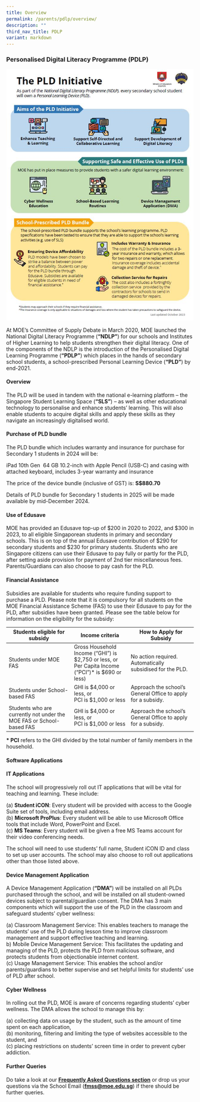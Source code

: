```yaml
---
title: Overview
permalink: /parents/pdlp/overview/
description: ""
third_nav_title: PDLP
variant: markdown
---
```

### Personalised Digital Literacy Programme (PDLP)

  ![](/images/Parents/PLD_initiative_2024.JPG)

At MOE’s Committee of Supply Debate in March 2020, MOE launched the National Digital Literacy Programme (**“NDLP”**) for our schools and Institutes of Higher Learning to help students strengthen their digital literacy. One of the components of the NDLP is the introduction of the Personalised Digital Learning Programme (**“PDLP”**) which places in the hands of secondary school students, a school-prescribed Personal Learning Device (**“PLD”**) by end-2021.&nbsp;

  

#### Overview

The PLD will be used in tandem with the national e-learning platform – the Singapore Student Learning Space (**“SLS”**) – as well as other educational technology to personalise and enhance students’ learning. This will also enable students to acquire digital skills and apply these skills as they navigate an increasingly digitalised world.&nbsp;

  

#### Purchase of PLD bundle

The PLD bundle which includes warranty and insurance for purchase for Secondary 1 students in 2024 will be:&nbsp;

  

iPad 10th Gen&nbsp; 64 GB 10.2-inch with Apple Pencil (USB-C) and casing with attached keyboard, includes 3-year warranty and insurance

  

The price of the device bundle (inclusive of GST) is:&nbsp;**S$880.70**

Details of PLD bundle for Secondary 1 students in 2025 will be made available by mid-December 2024.  

#### Use of Edusave

MOE has provided an Edusave top-up of $200 in 2020 to 2022, and $300 in 2023, to all eligible Singaporean students in primary and secondary schools. This is on top of the annual Edusave contribution of $290 for secondary students and $230 for primary students. Students who are Singapore citizens can use their Edusave to pay fully or partly for the PLD, after setting aside provision for payment of 2nd tier miscellaneous fees. Parents/Guardians can also choose to pay cash for the PLD.&nbsp;

  

#### Financial Assistance

Subsidies are available for students who require funding support to purchase a PLD. Please note that it is compulsory for all students on the MOE Financial Assistance Scheme (FAS) to use their Edusave to pay for the PLD, after subsidies have been granted. Please see the table below for information on the eligibility for the subsidy:

| Students eligible for subsidy | Income criteria | How to Apply for Subsidy |
|---|---|---|
| Students under MOE FAS | Gross Household Income (“GHI”) is $2,750 or less, or<br>Per Capita Income (“PCI”)* is $690 or less) | No action required. Automatically subsidised for the PLD. |
| Students under School-based FAS | GHI is $4,000 or less, or<br>PCI is $1,000 or less | Approach the school’s General Office to apply for a subsidy. |
| Students who are currently not under the MOE FAS or School-based FAS | GHI is $4,000 or less, or<br>PCI is $1,000 or less | Approach the school’s General Office to apply for a subsidy. |

**\* PCI**&nbsp;refers to the GHI divided by the total number of family members in the household.

#### Software Applications

#### IT Applications

The school will progressively roll out IT applications that will be vital for teaching and learning. These include:&nbsp;

(a) **Student iCON**: Every student will be provided with access to the Google Suite set of tools, including email address. <br>
(b) **Microsoft ProPlus**: Every student will be able to use Microsoft Office tools that include Word, PowerPoint and Excel.&nbsp;<br>
(c) **MS Teams**: Every student will be given a free MS Teams account for their video conferencing needs.&nbsp;&nbsp;

The school will need to use students’ full name, Student iCON ID and class to set up user accounts. The school may also choose to roll out applications other than those listed above.&nbsp;

  

#### Device Management Application

A Device Management Application (**“DMA”**) will be installed on all PLDs purchased through the school, and will be installed on all student-owned devices subject to parental/guardian consent. The DMA has 3 main components which will support the use of the PLD in the classroom and safeguard students’ cyber wellness:

(a) Classroom Management Service: This enables teachers to manage the students’ use of the PLD during lesson time to improve classroom management and support effective teaching and learning. <br>
b) Mobile Device Management Service: This facilitates the updating and managing of the PLD, protects the PLD from malicious software, and protects students from objectionable internet content.<br>
(c) Usage Management Service: This enables the school and/or parents/guardians to better supervise and set helpful limits for students’ use of PLD after school.

  

#### Cyber Wellness

In rolling out the PLD, MOE is aware of concerns regarding students’ cyber wellness. The DMA allows the school to manage this by:&nbsp;

(a) collecting data on usage by the student, such as the amount of time spent on each application,&nbsp;<br>
(b) monitoring, filtering and limiting the type of websites accessible to the student, and<br>
(c) placing restrictions on students’ screen time in order to prevent cyber addiction.&nbsp;

  

#### Further Queries

Do take a look at our&nbsp;[**Frequently Asked Questions section**](https://ask.gov.sg/fmss)&nbsp;or drop us your questions via the School Email (**[fmss@moe.edu.sg](mailto:fmss@moe.edu.sg)**) if there should be further queries.